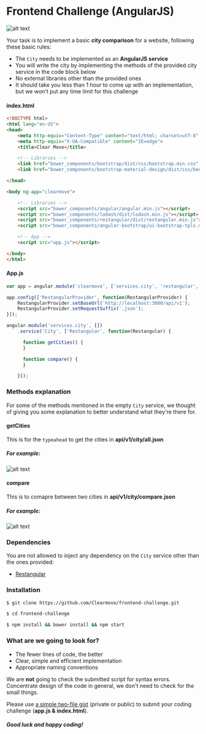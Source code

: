 # Frontend Challenge (AngularJS)

![alt text](http://i.imgur.com/C3jZ9Xi.png "Get cities")

Your task is to implement a basic **city comparison** for a website, following these basic rules:

* The `City` needs to be implemented as an **AngularJS service**
* You will write the city by implementing the methods of the provided city service in the code block below
* No external libraries other than the provided ones
* It should take you less than 1 hour to come up with an implementation, but we won't put any time limit for this challenge

#### index.html
``` html
<!DOCTYPE html>
<html lang="en-US">
<head>
    <meta http-equiv="Content-Type" content="text/html; charset=utf-8" />
    <meta http-equiv="X-UA-Compatible" content="IE=edge">
    <title>Clear Move</title>

    <!-- Libraries -->
    <link href="bower_components/bootstrap/dist/css/bootstrap.min.css" rel="stylesheet">
    <link href="bower_components/bootstrap-material-design/dist/css/bootstrap-material-design.min.css" rel="stylesheet">

</head>

<body ng-app="clearmove">

    <!-- Libraries -->
    <script src="bower_components/angular/angular.min.js"></script>
    <script src="bower_components/lodash/dist/lodash.min.js"></script>
    <script src="bower_components/restangular/dist/restangular.min.js"></script>
    <script src="bower_components/angular-bootstrap/ui-bootstrap-tpls.min.js"></script>

    <!-- App -->
    <script src="app.js"></script>

</body>
</html>
```

#### App.js
``` javascript
var app = angular.module('clearmove', ['services.city', 'restangular', 'ui.bootstrap']);

app.config(['RestangularProvider', function(RestangularProvider) {
    RestangularProvider.setBaseUrl('http://localhost:3000/api/v1');
    RestangularProvider.setRequestSuffix('.json');
}]);

angular.module('services.city', [])
    .service('City', ['Restangular', function(Restangular) {

      function getCities() {
      }

      function compare() {
      }

    }]);
```

### Methods explanation

For some of the methods mentioned in the empty `City` service, we thought of giving you some explanation to better understand what they're there for.

#### getCities
This is for the `typeahead` to get the cities in **api/v1/city/all.json**

##### For example:
![alt text](http://i.imgur.com/UPsdlNM.png "Get cities")

#### compare
This is to comapre between two cities in **api/v1/city/compare.json**

##### For example:
![alt text](http://i.imgur.com/us4axzO.png "City compare")

### Dependencies

You are not allowed to inject any dependency on the `City` service other than the ones provided:

* [Restangular](https://github.com/mgonto/restangular)

### Installation

```bash
$ git clone https://github.com/Clearmove/frontend-challenge.git
```
```bash
$ cd frontend-challenge
```
```bash
$ npm install && bower install && npm start
```

### What are we going to look for?

* The fewer lines of code, the better
* Clear, simple and efficient implementation
* Appropriate naming conventions


We are **not** going to check the submitted script for syntax errors.
Concentrate design of the code in general, we don't need to check for the small things.

Please use [a simple two-file gist](https://gist.github.com/) (private or public) to submit your coding challenge (**app.js & index.html**).

##### Good luck and happy coding!
